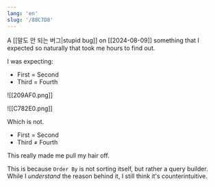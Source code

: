 ```yaml
---
lang: 'en'
slug: '/88C7D8'
---
```


A [[말도 안 되는 버그|stupid bug]] on [[2024-08-09]] something that I expected so naturally that took me hours to find out.

I was expecting:

- First = Second
- Third = Fourth

![[209AF0.png]]



<Accordion title="Think you're good at Django? Guess the answer!">

![[C782E0.png]]

Which is not.

- First = Second
- Third ≠ Fourth

This really made me pull my hair off.

This is because `Order By` is not sorting itself, but rather a query builder.
While I _understand_ the reason behind it, I still think it's counterintuitive.

</Accordion>
